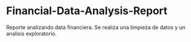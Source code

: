 # Financial-Data-Analysis-Report
Reporte analizando data financiera. Se realiza una limpieza de datos y un analisis exploratorio.
